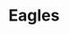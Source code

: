 ---
title: "Eagles"
summary: "The Eagles are an American rock band formed in Los Angeles in 1971. With five number-one singles and six number-one albums, six Grammy Awards and five American Music Awards, the Eagles were one of the most successful musical acts of the 1970s in North America. Founding members Glenn Frey , Don Henley , Bernie Leadon , and Randy Meisner were recruited by Linda Ronstadt as band members, some touring with her, and all playing on her third solo album, before venturing out on their own on David Geffen's new Asylum Records label.
Their debut album, Eagles , spawned two top-20 singles in the US and Canada: \"Take It Easy\" and \"Witchy Woman\". The next year's follow-up album, Desperado, peaked at only number 41 in the US, although the song \"Desperado\" became a popular track. In 1974, guitarist Don Felder joined, and On the Border produced the top-40 hit \"Already Gone\" and the Eagles' first number-one song in the US and Canada, \"Best of My Love\", which made the top 15 in Australia, their first hit overseas. In 1975, the album One of These Nights became their first number-one album in the US and a top-10 album in many countries. It included the US number-one hit \"One of These Nights\", which was their first top-10 hit outside of North America, and US top-five songs \"Lyin' Eyes\" and \"Take It to the Limit\". Also in 1975, guitarist and vocalist Joe Walsh replaced Leadon.
Their Greatest Hits is the best-selling album in the United States, with 38 million sold, and primed the public for the late 1976 release of Hotel California, which would sell more than 26 million copies in the US , and more than 32 million copies worldwide. The album yielded two number-one singles in the US and Canada, \"New Kid in Town\" and \"Hotel California\", the latter of which became their only top-10 hit in the United Kingdom, while also reaching the top 10 in New Zealand and many European countries, including number two in France.
Meisner was replaced by Timothy B. Schmit in 1977. The Eagles released their last studio album for nearly 28 years in 1979 with The Long Run, spawning the North American number-one song \"Heartache Tonight\", which became their biggest hit in Australia , and the North American top-10 hits \"The Long Run\" and \"I Can't Tell You Why\". The Eagles broke up in 1980 but reunited in 1994 for the album Hell Freezes Over, a mix of live and new studio tracks, and toured consistently. In 2007, the Eagles released Long Road Out of Eden, their sixth number-one album in the US, and in 2008 launched the Long Road Out of Eden Tour. In 2013, they began the extended History of the Eagles Tour in conjunction with the documentary release, History of the Eagles. Following Frey's death in January 2016, the Eagles re-formed in 2017, with Glenn's son Deacon Frey and Vince Gill sharing lead vocals for Frey's songs prior to the former's departure in 2022.The Eagles are one of the world's best-selling bands, having sold more than 200 million records, including 100 million sold in US alone. They were inducted into the Rock and Roll Hall of Fame in 1998 and were ranked number 75 on Rolling Stone's 2004 list of the \"100 Greatest Artists of All Time\"."
slug: "eagles"
image: "eagles.jpg"
apple_music_artist_url: "https://music.apple.com/gb/artist/eagles/1053549"
wikipedia_url: "https://en.wikipedia.org/wiki/Eagles_(band)"
---